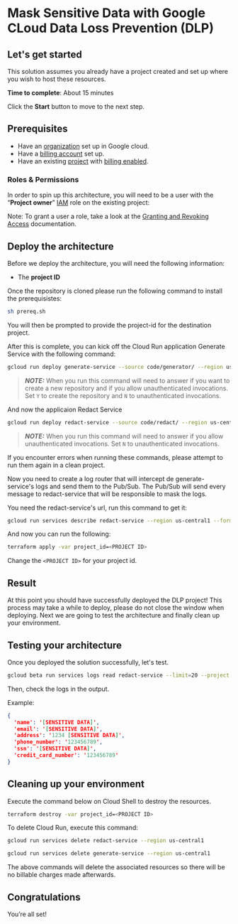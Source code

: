 # Mask Sensitive Data with Google CLoud Data Loss Prevention (DLP)

## Let's get started

This solution assumes you already have a project created and set up where you wish to host these resources.

**Time to complete**: About 15 minutes

Click the **Start** button to move to the next step.

## Prerequisites

* Have an [organization](https://cloud.google.com/resource-manager/docs/creating-managing-organization) set up in Google cloud.
* Have a [billing account](https://cloud.google.com/billing/docs/how-to/manage-billing-account) set up.
* Have an existing [project](https://cloud.google.com/resource-manager/docs/creating-managing-projects) with [billing enabled](https://cloud.google.com/billing/docs/how-to/modify-project).

### Roles & Permissions

In order to spin up this architecture, you will need to be a user with the “**Project owner**” [IAM](https://cloud.google.com/iam) role on the existing project:

Note: To grant a user a role, take a look at the [Granting and Revoking Access](https://cloud.google.com/iam/docs/granting-changing-revoking-access#grant-single-role) documentation.

## Deploy the architecture

Before we deploy the architecture, you will need the following information:

* The **project ID**

Once the repository is cloned please run the following command to install the prerequisistes:

```sh
sh prereq.sh
```

You will then be prompted to provide the project-id for the destination project.

After this is complete, you can kick off the Cloud Run application Generate Service with the following command:

```sh
gcloud run deploy generate-service --source code/generator/ --region us-central1 --update-env-vars PROJECT_ID=<PROJECT ID>
```

> **_NOTE:_**  When you run this command will need to answer if you want to create a new repository and if you allow unauthenticated invocations. Set `Y` to create the repository and `N` to unauthenticated invocations.

And now the applicaion Redact Service

```sh
gcloud run deploy redact-service --source code/redact/ --region us-central1 --update-env-vars PROJECT_ID=<PROJECT ID>
```

> **_NOTE:_**  When you run this command will need to answer if you allow unauthenticated invocations. Set `N` to unauthenticated invocations.

If you encounter errors when running these commands, please attempt to run them again in a clean project.

Now you need to create a log router that will intercept de generate-service's logs and send them to the Pub/Sub. The Pub/Sub will send every message to redact-service that will be responsible to mask the logs.

You need the redact-service's url, run this command to get it:

```sh
gcloud run services describe redact-service --region us-central1 --format 'value(status.url)'
```

And now you can run the following:

```sh
terraform apply -var project_id=<PROJECT ID>
```

Change the `<PROJECT ID>` for your project id.

## Result

At this point you should have successfully deployed the DLP project! This process may take a while to deploy, please do not close the window when deploying. Next we are going to test the architecture and finally clean up your environment.

## Testing your architecture

Once you deployed the solution successfully, let's test.

```sh
gcloud beta run services logs read redact-service --limit=20 --project <PROJECT ID> --region us-central1
```

Then, check the logs in the output.

Example:

```json
{
  'name': '[SENSITIVE DATA]',
  'email': '[SENSITIVE DATA]',
  'address': '1234 [SENSITIVE DATA]',
  'phone_number': '123456789',
  'ssn': '[SENSITIVE DATA]',
  'credit_card_number': '123456789'
}
```

## Cleaning up your environment

Execute the command below on Cloud Shell to destroy the resources.

```sh
terraform destroy -var project_id=<PROJECT ID>
```

To delete Cloud Run, execute this command:

```sh
gcloud run services delete redact-service --region us-central1
```

```sh
gcloud run services delete generate-service --region us-central1
```

The above commands will delete the associated resources so there will be no billable charges made afterwards.

## Congratulations

<walkthrough-conclusion-trophy></walkthrough-conclusion-trophy>

You’re all set!
